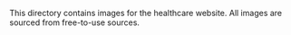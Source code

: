 This directory contains images for the healthcare website. All images are sourced from free-to-use sources.
